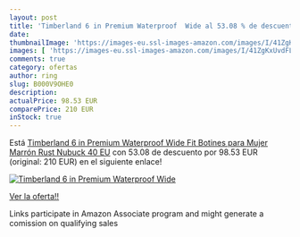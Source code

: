 ```yaml
---
layout: post
title: 'Timberland 6 in Premium Waterproof  Wide al 53.08 % de descuento'
date: 
thumbnailImage: 'https://images-eu.ssl-images-amazon.com/images/I/41ZgKxUvdFL._SL200_.jpg'
images: [ 'https://images-eu.ssl-images-amazon.com/images/I/41ZgKxUvdFL._SL200_.jpg' ]
comments: true
category: ofertas
author: ring
slug: B000V9OHE0
description:
actualPrice: 98.53 EUR
comparePrice: 210 EUR
inStock: true
---
```


Está [Timberland 6 in Premium Waterproof  Wide Fit   Botines para Mujer  Marrón  Rust Nubuck   40 EU](https://www.amazon.es/dp/B000V9OHE0/?tag=tolees-21) con 53.08 de descuento por 98.53 EUR (original: 210 EUR) en el siguiente enlace!

[![Timberland 6 in Premium Waterproof  Wide](https://images-eu.ssl-images-amazon.com/images/I/41ZgKxUvdFL._SL200_.jpg)](https://www.amazon.es/dp/B000V9OHE0/?tag=tolees-21)

[Ver la oferta!!](https://www.amazon.es/dp/B000V9OHE0/?tag=tolees-21)

Links participate in Amazon Associate program and might generate a comission on qualifying sales


